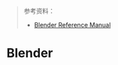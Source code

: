 > 参考资料：
>
> - [Blender Reference Manual](https://docs.blender.org/manual/en/latest/index.html#)

# Blender

